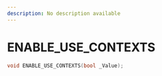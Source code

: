 ```yaml
---
description: No description available 
---
```


# ENABLE_USE_CONTEXTS

```cpp
void ENABLE_USE_CONTEXTS(bool _Value);
```